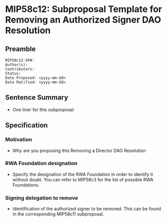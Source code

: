 # MIP58c12: Subproposal Template for Removing an Authorized Signer DAO Resolution

## Preamble

```
MIP58c12-SP#:
Author(s):
Contributors:
Status: 
Date Proposed: <yyyy-mm-dd>
Date Ratified: <yyyy-mm-dd>
```

## Sentence Summary

- One liner for this subproposal

## Specification

### Motivation

- Why are you proposing this Removing a Director DAO Resolution

### RWA Foundation designation

- Specify the designation of the RWA Foundation in order to identify it without doubt. You can refer to MIP58c3 for the list of possible RWA Foundations.

### Signing delegation to remove

- Identification of the authorized signer to be removed. This can be found in the corresponding MIP58c11 subproposal.